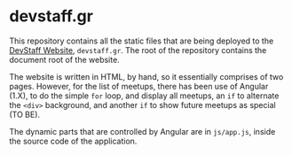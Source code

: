 # devstaff.gr

This repository contains all the static files that are being deployed to the
[DevStaff Website](https://devstaff.gr/), `devstaff.gr`. The root of the
repository contains the document root of the website.

The website is written in HTML, by hand, so it essentially comprises of two
pages. However, for the list of meetups, there has been use of Angular (1.X),
to do the simple `for` loop, and display all meetups, an `if` to alternate the
`<div>` background, and another `if` to show future meetups as special (TO BE).

The dynamic parts that are controlled by Angular are in `js/app.js`, inside the
source code of the application.
